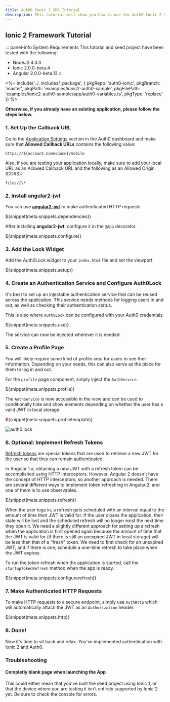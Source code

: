 ```yaml
---
title: Auth0 Ionic 2 SDK Tutorial
description: This tutorial will show you how to use the Auth0 Ionic 2 SDK to add authentication and authorization to your mobile app.
---
```


## Ionic 2 Framework Tutorial

::: panel-info System Requirements
This tutorial and seed project have been tested with the following:
* NodeJS 4.3.0
* Ionic 2.0.0-beta.4
* Angular 2.0.0-beta.13
:::

<%= include('../_includes/_package', {
  pkgRepo: 'auth0-ionic',
  pkgBranch: 'master',
  pkgPath: 'examples/ionic2-auth0-sample',
  pkgFilePath: 'examples/ionic2-auth0-sample/app/auth0-variables.ts',
  pkgType: 'replace'
}) %>

**Otherwise, if you already have an existing application, please follow the steps below.**

### 1. Set Up the Callback URL

<div class="setup-callback">
<p>Go to the <a href="${uiAppSettingsURL}">Application Settings</a> section in the Auth0 dashboard and make sure that <b>Allowed Callback URLs</b> contains the following value:</p>

<pre><code>https://${account.namespace}/mobile</pre></code>

<p>Also, if you are testing your application locally, make sure to add your local URL as an Allowed Callback URL and the following as an Allowed Origin (CORS):</p>

<pre><code>file://\*</code></pre>

</div>

### 2. Install angular2-jwt

You can use **[angular2-jwt](https://github.com/auth0/angular2-jwt)** to make authenticated HTTP requests.

${snippet(meta.snippets.dependencies)}

After installing **angular2-jwt**, configure it in the `@App` decorator.

${snippet(meta.snippets.configure)}

### 3. Add the Lock Widget

Add the Auth0Lock widget to your `index.html` file and set the viewport.

${snippet(meta.snippets.setup)}

### 4. Create an Authentication Service and Configure Auth0Lock

It's best to set up an injectable authentication service that can be reused across the application. This service needs methods for logging users in and out, as well as checking their authentication status.

This is also where `Auth0Lock` can be configured with your Auth0 credentials.

${snippet(meta.snippets.use)}

The service can now be injected wherever it is needed.

### 5. Create a Profile Page

You will likely require some kind of profile area for users to see their information. Depending on your needs, this can also serve as the place for them to log in and out.

For the `profile` page component, simply inject the `AuthService`.

${snippet(meta.snippets.profile)}

The `AuthService` is now accessible in the view and can be used to conditionally hide and show elements depending on whether the user has a valid JWT in local storage.

${snippet(meta.snippets.profiletemplate)}

![auth0 lock](https://cdn.auth0.com/blog/ionic2-auth/ionic2-auth-5.png)

### 6. Optional: Implement Refresh Tokens

[Refresh tokens](https://auth0.com/docs/refresh-token) are special tokens that are used to retrieve a new JWT for the user so that they can remain authenticated.

In Angular 1.x, obtaining a new JWT with a refresh token can be accomplished using HTTP interceptors. However, Angular 2 doesn't have the concept of HTTP interceptors, so another approach is needed. There are several different ways to implement token refreshing in Angular 2, and one of them is to use observables.

${snippet(meta.snippets.refresh)}

When the user logs in, a refresh gets scheduled with an interval equal to the amount of time their JWT is valid for. If the user closes the application, their state will be lost and the scheduled refresh will no longer exist the next time they open it. We need a slightly different approach for setting up a refresh when the application is first opened again because the amount of time that the JWT is valid for (if there is still an unexpired JWT in local storage) will be less than that of a "fresh" token. We need to first check for an unexpired JWT, and if there is one, schedule a one-time refresh to take place when the JWT expires.

To run the token refresh when the application is started, call the `startupTokenRefresh` method when the app is ready.

${snippet(meta.snippets.configurerefresh)}

### 7. Make Authenticated HTTP Requests

To make HTTP requests to a secure endpoint, simply use `AuthHttp` which will automatically attach the JWT as an `Authorization` header.

${snippet(meta.snippets.http)}

### 8. Done!

Now it's time to sit back and relax. You've implemented authentication with Ionic 2 and Auth0.

### Troubleshooting

#### Completly blank page when launching the App

This could either mean that you've built the seed project using Ionic 1, or that the device where you are testing it isn't entirely supported by Ionic 2 yet. Be sure to check the console for errors.

